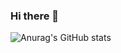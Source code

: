 ### Hi there 👋


![Anurag's GitHub stats](https://github-readme-stats.vercel.app/api?username=ioimmini&show_icons=true&theme=graywhite)
